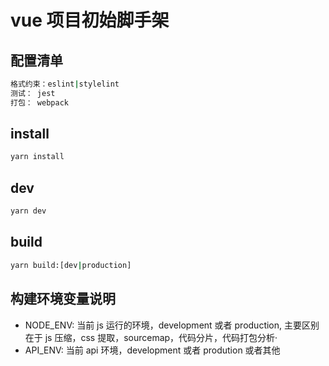 # vue 项目初始脚手架

## 配置清单

```bash
格式约束：eslint|stylelint
测试： jest
打包： webpack
```

## install

```bash
yarn install
```

## dev

```bash
yarn dev
```

## build

```bash
yarn build:[dev|production]
```

## 构建环境变量说明

- NODE_ENV: 当前 js 运行的环境，development 或者 production, 主要区别在于 js
  压缩，css 提取，sourcemap，代码分片，代码打包分析·
- API_ENV: 当前 api 环境，development 或者 prodution 或者其他
